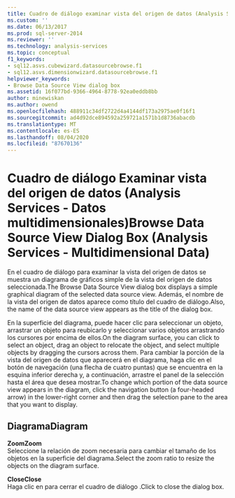 ```yaml
---
title: Cuadro de diálogo examinar vista del origen de datos (Analysis Services-datos multidimensionales) | Microsoft Docs
ms.custom: ''
ms.date: 06/13/2017
ms.prod: sql-server-2014
ms.reviewer: ''
ms.technology: analysis-services
ms.topic: conceptual
f1_keywords:
- sql12.asvs.cubewizard.datasourcebrowse.f1
- sql12.asvs.dimensionwizard.datasourcebrowse.f1
helpviewer_keywords:
- Browse Data Source View dialog box
ms.assetid: 16f077bd-9366-4964-8778-92ea0eddb8bb
author: minewiskan
ms.author: owend
ms.openlocfilehash: 488911c34df2722d4a4144df173a2975ae0f16f1
ms.sourcegitcommit: ad4d92dce894592a259721a1571b1d8736abacdb
ms.translationtype: MT
ms.contentlocale: es-ES
ms.lasthandoff: 08/04/2020
ms.locfileid: "87670136"
---
```

# <a name="browse-data-source-view-dialog-box-analysis-services---multidimensional-data"></a><span data-ttu-id="f70e1-102">Cuadro de diálogo Examinar vista del origen de datos (Analysis Services - Datos multidimensionales)</span><span class="sxs-lookup"><span data-stu-id="f70e1-102">Browse Data Source View Dialog Box (Analysis Services - Multidimensional Data)</span></span>
  <span data-ttu-id="f70e1-103">En el cuadro de diálogo para examinar la vista del origen de datos se muestra un diagrama de gráficos simple de la vista del origen de datos seleccionada.</span><span class="sxs-lookup"><span data-stu-id="f70e1-103">The Browse Data Source View dialog box displays a simple graphical diagram of the selected data source view.</span></span> <span data-ttu-id="f70e1-104">Además, el nombre de la vista del origen de datos aparece como título del cuadro de diálogo.</span><span class="sxs-lookup"><span data-stu-id="f70e1-104">Also, the name of the data source view appears as the title of the dialog box.</span></span>  
  
 <span data-ttu-id="f70e1-105">En la superficie del diagrama, puede hacer clic para seleccionar un objeto, arrastrar un objeto para reubicarlo y seleccionar varios objetos arrastrando los cursores por encima de ellos.</span><span class="sxs-lookup"><span data-stu-id="f70e1-105">On the diagram surface, you can click to select an object, drag an object to relocate the object, and select multiple objects by dragging the cursors across them.</span></span> <span data-ttu-id="f70e1-106">Para cambiar la porción de la vista del origen de datos que aparecerá en el diagrama, haga clic en el botón de navegación (una flecha de cuatro puntas) que se encuentra en la esquina inferior derecha y, a continuación, arrastre el panel de la selección hasta el área que desea mostrar.</span><span class="sxs-lookup"><span data-stu-id="f70e1-106">To change which portion of the data source view appears in the diagram, click the navigation button (a four-headed arrow) in the lower-right corner and then drag the selection pane to the area that you want to display.</span></span>  
  
## <a name="diagram"></a><span data-ttu-id="f70e1-107">Diagrama</span><span class="sxs-lookup"><span data-stu-id="f70e1-107">Diagram</span></span>  
 <span data-ttu-id="f70e1-108">**Zoom**</span><span class="sxs-lookup"><span data-stu-id="f70e1-108">**Zoom**</span></span>  
 <span data-ttu-id="f70e1-109">Seleccione la relación de zoom necesaria para cambiar el tamaño de los objetos en la superficie del diagrama.</span><span class="sxs-lookup"><span data-stu-id="f70e1-109">Select the zoom ratio to resize the objects on the diagram surface.</span></span>  
  
 <span data-ttu-id="f70e1-110">**Close**</span><span class="sxs-lookup"><span data-stu-id="f70e1-110">**Close**</span></span>  
 <span data-ttu-id="f70e1-111">Haga clic en para cerrar el cuadro de diálogo .</span><span class="sxs-lookup"><span data-stu-id="f70e1-111">Click to close the dialog box.</span></span>  
  
  
